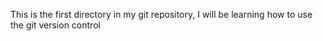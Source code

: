 This is the first directory in my git repository, I will be learning how to use the git version control

